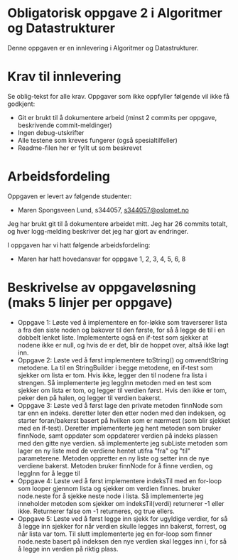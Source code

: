 # Obligatorisk oppgave 2 i Algoritmer og Datastrukturer

Denne oppgaven er en innlevering i Algoritmer og Datastrukturer. 

# Krav til innlevering

Se oblig-tekst for alle krav. Oppgaver som ikke oppfyller følgende vil ikke få godkjent:

* Git er brukt til å dokumentere arbeid (minst 2 commits per oppgave, beskrivende commit-meldinger)	
* Ingen debug-utskrifter
* Alle testene som kreves fungerer (også spesialtilfeller)
* Readme-filen her er fyllt ut som beskrevet

# Arbeidsfordeling

Oppgaven er levert av følgende studenter:
* Maren Spongsveen Lund, s344057, s344057@oslomet.no

Jeg har brukt git til å dokumentere arbeidet mitt. Jeg har 26 commits totalt, og hver logg-melding beskriver det jeg har gjort av endringer.

I oppgaven har vi hatt følgende arbeidsfordeling:
* Maren har hatt hovedansvar for oppgave 1, 2, 3, 4, 5, 6, 8

# Beskrivelse av oppgaveløsning (maks 5 linjer per oppgave)

* Oppgave 1: Løste ved å implementere en for-løkke som traverserer lista a fra den siste noden og bakover til den første, 
for så å legge de til i en dobbelt lenket liste. Implementerte også en if-test som sjekker at nodene ikke er null, og hvis de er det,
blir de hoppet over, altså ikke lagt inn.
* Oppgave 2: Løste ved å først implementere toString() og omvendtString metodene. La til en StringBuilder i begge metodene, en if-test som sjekker om lista er tom.
Hvis ikke, legger den til nodene fra lista i strengen. Så implementerte jeg leggInn metoden
med en test som sjekker om lista er tom, og legger til verdien først. Hvis den ikke er tom, peker den på halen, og legger til verdien bakerst.
* Oppgave 3: Løste ved å først lage den private metoden finnNode som tar enn en indeks. deretter leter den etter noden med den indeksen, og starter
foran/bakerst basert på hvilken som er nærmest (som blir sjekket med en if-test). Deretter implementerte jeg hent metoden som bruker finnNode, samt oppdater
som oppdaterer verdien på indeks plassen med den gitte nye verdien.
så implementerte jeg subListe metoden som lager en ny liste med de verdiene hentet utifra "fra" og "til" parameterene. Metoden oppretter en ny liste
og setter inn de nye verdiene bakerst. Metoden bruker finnNode for å finne verdien, og leggInn for å legge til
* Oppgave 4: Løste ved å først implementere indeksTil med en for-loop som looper gjennom 
lista og sjekker om verdien finnes. bruker node.neste for å sjekke neste node i lista. Så implementerte jeg 
inneholder metoden som sjekker om indeksTil(verdi) returnerer -1 eller ikke. Returnerer false om -1 returneres, og true ellers.
* Oppgave 5: Løste ved å først legge inn sjekk for ugyldige verdier, for så å legge inn sjekker
for når verdien skulle legges inn bakerst, forrest, og når lista var tom. Til slutt implementerte jeg
en for-loop som finner node.neste basert på indeksen den nye verdien skal legges inn i, for så å legge inn verdien på riktig plass.

